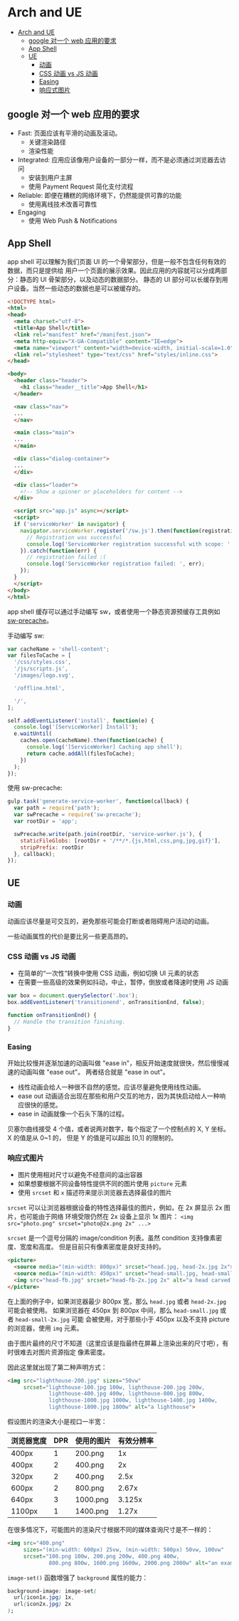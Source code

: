 # Arch and UE

<!-- TOC -->

- [Arch and UE](#arch-and-ue)
  - [google 对一个 web 应用的要求](#google-对一个-web-应用的要求)
  - [App Shell](#app-shell)
  - [UE](#ue)
    - [动画](#动画)
    - [CSS 动画 vs JS 动画](#css-动画-vs-js-动画)
    - [Easing](#easing)
    - [响应式图片](#响应式图片)

<!-- /TOC -->

## google 对一个 web 应用的要求

+ Fast: 页面应该有平滑的动画及滚动。
  - 关键渲染路径
  - 渲染性能
+ Integrated: 应用应该像用户设备的一部分一样，而不是必须通过浏览器去访问
  - 安装到用户主屏
  - 使用 Payment Request 简化支付流程
+ Reliable: 即便在糟糕的网络环境下，仍然能提供可靠的功能
  - 使用离线技术改善可靠性
+ Engaging
  - 使用 Web Push & Notifications

## App Shell

app shell 可以理解为我们页面 UI 的一个骨架部分，但是一般不包含任何有效的数据，而只是提供给
用户一个页面的展示效果。因此应用的内容就可以分成两部分：静态的 UI 骨架部分，以及动态的数据部分。
静态的 UI 部分可以长缓存到用户设备。当然一些动态的数据也是可以被缓存的。    

```html
<!DOCTYPE html>
<html>
<head>
  <meta charset="utf-8">
  <title>App Shell</title>
  <link rel="manifest" href="/manifest.json">
  <meta http-equiv="X-UA-Compatible" content="IE=edge">
  <meta name="viewport" content="width=device-width, initial-scale=1.0">
  <link rel="stylesheet" type="text/css" href="styles/inline.css">
</head>

<body>
  <header class="header">
    <h1 class="header__title">App Shell</h1>
  </header>

  <nav class="nav">
  ...
  </nav>

  <main class="main">
  ...
  </main>

  <div class="dialog-container">
  ...
  </div>

  <div class="loader">
    <!-- Show a spinner or placeholders for content -->
  </div>

  <script src="app.js" async></script>
  <script>
  if ('serviceWorker' in navigator) {
    navigator.serviceWorker.register('/sw.js').then(function(registration) {
      // Registration was successful
      console.log('ServiceWorker registration successful with scope: ', registration.scope);
    }).catch(function(err) {
      // registration failed :(
      console.log('ServiceWorker registration failed: ', err);
    });
  }
  </script>
</body>
</html>
```    

app shell 缓存可以通过手动编写 sw，或者使用一个静态资源预缓存工具例如 [sw-precache](https://github.com/googlechrome/sw-precache)。    

手动编写 sw:   

```js
var cacheName = 'shell-content';
var filesToCache = [
  '/css/styles.css',
  '/js/scripts.js',
  '/images/logo.svg',

  '/offline.html',

  '/',
];

self.addEventListener('install', function(e) {
  console.log('[ServiceWorker] Install');
  e.waitUntil(
    caches.open(cacheName).then(function(cache) {
      console.log('[ServiceWorker] Caching app shell');
      return cache.addAll(filesToCache);
    })
  );
});
```    

使用 sw-precache:   

```js
gulp.task('generate-service-worker', function(callback) {
  var path = require('path');
  var swPrecache = require('sw-precache');
  var rootDir = 'app';

  swPrecache.write(path.join(rootDir, 'service-worker.js'), {
    staticFileGlobs: [rootDir + '/**/*.{js,html,css,png,jpg,gif}'],
    stripPrefix: rootDir
  }, callback);
});
```    

## UE

### 动画

动画应该尽量是可交互的，避免那些可能会打断或者阻碍用户活动的动画。   

一些动画属性的代价是要比另一些更高昂的。   

### CSS 动画 vs JS 动画

+ 在简单的“一次性”转换中使用 CSS 动画，例如切换 UI 元素的状态
+ 在需要一些高级的效果例如抖动，中止，暂停，倒放或者降速时使用 JS 动画

```js
var box = document.querySelector('.box');
box.addEventListener('transitionend', onTransitionEnd, false);

function onTransitionEnd() {
  // Handle the transition finishing.
}
```    

### Easing

开始比较慢并逐渐加速的动画叫做 "ease in"，相反开始速度就很快，然后慢慢减速的动画叫做 "ease out"。
两者结合就是 "ease in out"。   

+ 线性动画会给人一种很不自然的感觉。应该尽量避免使用线性动画。
+ ease out 动画适合出现在那些和用户交互的地方，因为其快启动给人一种响应很快的感觉。
+ ease in 动画就像一个石头下落的过程。   

贝塞尔曲线接受 4 个值，或者说两对数字，每个指定了一个控制点的 X, Y 坐标。X 的值是从 0~1 的，
但是 Y 的值是可以超出 \[0,1] 的限制的。   

### 响应式图片

+ 图片使用相对尺寸以避免不经意间的溢出容器
+ 如果想要根据不同设备特性提供不同的图片使用 `picture` 元素
+ 使用 `srcset` 和 `x` 描述符来提示浏览器去选择最佳的图片    

`srcset` 可以让浏览器根据设备的特性选择最佳的图片，例如，在 2x 屏显示 2x 图片，也可能由于网络
环境受限仍然在 2x 设备上显示 1x 图片： `<img src="photo.png" srcset="photo@2x.png 2x" ...>`   

`srcset` 是一个逗号分隔的 image/condition 列表。虽然 condition 支持像素密度、宽度和高度。
但是目前只有像素密度是良好支持的。    

```html
<picture>
  <source media="(min-width: 800px)" srcset="head.jpg, head-2x.jpg 2x">
  <source media="(min-width: 450px)" srcset="head-small.jpg, head-small-2x.jpg 2x">
  <img src="head-fb.jpg" srcset="head-fb-2x.jpg 2x" alt="a head carved out of wood">
</picture>
```    

在上面的例子中，如果浏览器最少 800px 宽，那么 `head.jpg` 或者 `head-2x.jpg` 可能会被使用。
如果浏览器在 450px 到 800px 中间，那么 `head-small.jpg` 或者 `head-small-2x.jpg` 可能
会被使用，对于那些小于 450px 以及不支持 picture 的浏览器，使用 `img` 元素。    

由于图片最终的尺寸不知道（这里应该是指最终在屏幕上渲染出来的尺寸吧），有时很难去对图片资源指定
像素密度。    

因此这里就出现了第二种声明方式：    

```html
<img src="lighthouse-200.jpg" sizes="50vw"
     srcset="lighthouse-100.jpg 100w, lighthouse-200.jpg 200w,
             lighthouse-400.jpg 400w, lighthouse-800.jpg 800w,
             lighthouse-1000.jpg 1000w, lighthouse-1400.jpg 1400w,
             lighthouse-1800.jpg 1800w" alt="a lighthouse">
```     

假设图片的渲染大小是视口一半宽：    


浏览器宽度 | DPR | 使用的图片 | 有效分辨率
---------|----------|---------|---------
 400px | 1 | 200.png | 1x
 400px | 2 | 400.png | 2x
 320px | 2 | 400.png | 2.5x
 600px | 2 | 800.png | 2.67x
 640px | 3 | 1000.png | 3.125x
 1100px | 1 | 1400.png | 1.27x    

在很多情况下，可能图片的渲染尺寸根据不同的媒体查询尺寸是不一样的：   

```html
<img src="400.png" 
     sizes="(min-width: 600px) 25vw, (min-width: 500px) 50vw, 100vw"
     srcset="100.png 100w, 200.png 200w, 400.png 400w,
             800.png 800w, 1600.png 1600w, 2000.png 2000w" alt="an example image">
```    

`image-set()` 函数增强了 `background` 属性的能力：   

```css
background-image: image-set(
  url(icon1x.jpg) 1x,
  url(icon2x.jpg) 2x
);
```
